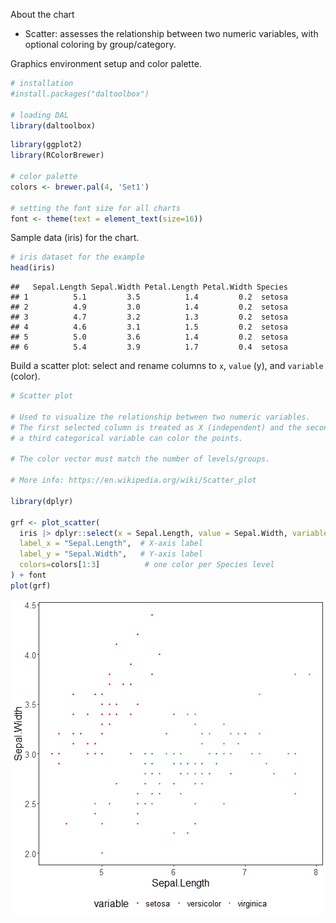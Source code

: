 About the chart
- Scatter: assesses the relationship between two numeric variables, with optional coloring by group/category.

Graphics environment setup and color palette.

``` r
# installation 
#install.packages("daltoolbox")

# loading DAL
library(daltoolbox) 
```


``` r
library(ggplot2)
library(RColorBrewer)

# color palette
colors <- brewer.pal(4, 'Set1')

# setting the font size for all charts
font <- theme(text = element_text(size=16))
```

Sample data (iris) for the chart.

``` r
# iris dataset for the example
head(iris)
```

```
##   Sepal.Length Sepal.Width Petal.Length Petal.Width Species
## 1          5.1         3.5          1.4         0.2  setosa
## 2          4.9         3.0          1.4         0.2  setosa
## 3          4.7         3.2          1.3         0.2  setosa
## 4          4.6         3.1          1.5         0.2  setosa
## 5          5.0         3.6          1.4         0.2  setosa
## 6          5.4         3.9          1.7         0.4  setosa
```

Build a scatter plot: select and rename columns to `x`, `value` (y), and `variable` (color).

``` r
# Scatter plot

# Used to visualize the relationship between two numeric variables.
# The first selected column is treated as X (independent) and the second as Y (dependent);
# a third categorical variable can color the points.

# The color vector must match the number of levels/groups.

# More info: https://en.wikipedia.org/wiki/Scatter_plot

library(dplyr)

grf <- plot_scatter(
  iris |> dplyr::select(x = Sepal.Length, value = Sepal.Width, variable = Species),
  label_x = "Sepal.Length",  # X-axis label
  label_y = "Sepal.Width",   # Y-axis label
  colors=colors[1:3]          # one color per Species level
) + font
plot(grf)
```

![plot of chunk unnamed-chunk-4](fig/grf_scatter/unnamed-chunk-4-1.png)
